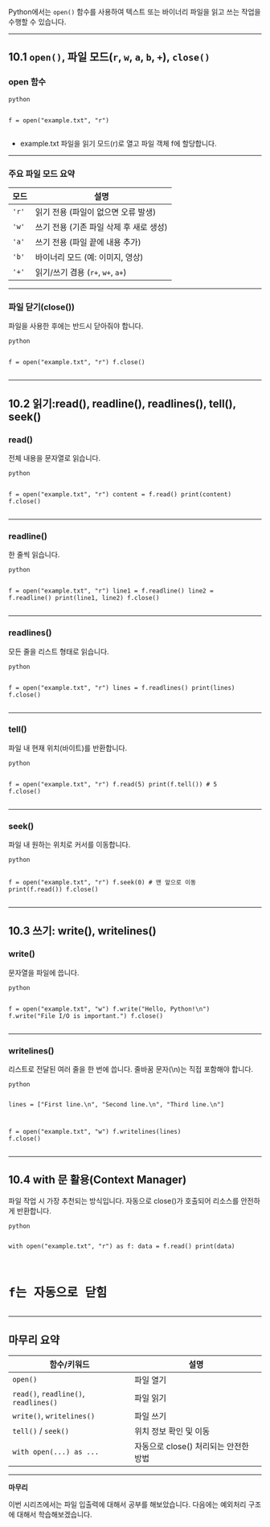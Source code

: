 <p>Python에서는 <code>open()</code> 함수를 사용하여 텍스트 또는 바이너리 파일을 읽고 쓰는 작업을 수행할 수 있습니다.</p>
<hr />
<h2 id="101-open-파일-모드r-w-a-b--close">10.1 <code>open()</code>, 파일 모드(<code>r</code>, <code>w</code>, <code>a</code>, <code>b</code>, <code>+</code>), <code>close()</code></h2>
<h3 id="open-함수">open 함수</h3>
<pre><code>python

f = open(&quot;example.txt&quot;, &quot;r&quot;)</code></pre><ul>
<li>example.txt 파일을 읽기 모드(r)로 열고 파일 객체 f에 할당합니다.</li>
</ul>
<hr />
<h3 id="주요-파일-모드-요약">주요 파일 모드 요약</h3>
<table>
<thead>
<tr>
<th>모드</th>
<th>설명</th>
</tr>
</thead>
<tbody><tr>
<td><code>'r'</code></td>
<td>읽기 전용 (파일이 없으면 오류 발생)</td>
</tr>
<tr>
<td><code>'w'</code></td>
<td>쓰기 전용 (기존 파일 삭제 후 새로 생성)</td>
</tr>
<tr>
<td><code>'a'</code></td>
<td>쓰기 전용 (파일 끝에 내용 추가)</td>
</tr>
<tr>
<td><code>'b'</code></td>
<td>바이너리 모드 (예: 이미지, 영상)</td>
</tr>
<tr>
<td><code>'+'</code></td>
<td>읽기/쓰기 겸용 (<code>r+</code>, <code>w+</code>, <code>a+</code>)</td>
</tr>
</tbody></table>
<hr />
<h3 id="파일-닫기close">파일 닫기(close())</h3>
<p>파일을 사용한 후에는 반드시 닫아줘야 합니다.</p>
<pre><code>python

f = open(&quot;example.txt&quot;, &quot;r&quot;)
f.close()</code></pre><hr />
<h2 id="102-읽기read-readline-readlines-tell-seek">10.2 읽기:read(), readline(), readlines(), tell(), seek()</h2>
<h3 id="read">read()</h3>
<p>전체 내용을 문자열로 읽습니다.</p>
<pre><code>python

f = open(&quot;example.txt&quot;, &quot;r&quot;)
content = f.read()
print(content)
f.close()</code></pre><hr />
<h3 id="readline">readline()</h3>
<p>한 줄씩 읽습니다.</p>
<pre><code>python

f = open(&quot;example.txt&quot;, &quot;r&quot;)
line1 = f.readline()
line2 = f.readline()
print(line1, line2)
f.close()</code></pre><hr />
<h3 id="readlines">readlines()</h3>
<p>모든 줄을 리스트 형태로 읽습니다.</p>
<pre><code>python

f = open(&quot;example.txt&quot;, &quot;r&quot;)
lines = f.readlines()
print(lines)
f.close()</code></pre><hr />
<h3 id="tell">tell()</h3>
<p>파일 내 현재 위치(바이트)를 반환합니다.</p>
<pre><code>python

f = open(&quot;example.txt&quot;, &quot;r&quot;)
f.read(5)
print(f.tell())  # 5
f.close()</code></pre><hr />
<h3 id="seek">seek()</h3>
<p>파일 내 원하는 위치로 커서를 이동합니다.</p>
<pre><code>python

f = open(&quot;example.txt&quot;, &quot;r&quot;)
f.seek(0)  # 맨 앞으로 이동
print(f.read())
f.close()</code></pre><hr />
<h2 id="103-쓰기-write-writelines">10.3 쓰기: write(), writelines()</h2>
<h3 id="write">write()</h3>
<p>문자열을 파일에 씁니다.</p>
<pre><code>python

f = open(&quot;example.txt&quot;, &quot;w&quot;)
f.write(&quot;Hello, Python!\n&quot;)
f.write(&quot;File I/O is important.&quot;)
f.close()</code></pre><hr />
<h3 id="writelines">writelines()</h3>
<p>리스트로 전달된 여러 줄을 한 번에 씁니다. 줄바꿈 문자(\n)는 직접 포함해야 합니다.</p>
<pre><code>python

lines = [&quot;First line.\n&quot;, &quot;Second line.\n&quot;, &quot;Third line.\n&quot;]

f = open(&quot;example.txt&quot;, &quot;w&quot;)
f.writelines(lines)
f.close()</code></pre><hr />
<h2 id="104-with-문-활용context-manager">10.4 with 문 활용(Context Manager)</h2>
<p>파일 작업 시 가장 추천되는 방식입니다. 자동으로 close()가 호출되어 리소스를 안전하게 반환합니다.</p>
<pre><code>python

with open(&quot;example.txt&quot;, &quot;r&quot;) as f:
    data = f.read()
    print(data)
# f는 자동으로 닫힘</code></pre><hr />
<h2 id="마무리-요약">마무리 요약</h2>
<table>
<thead>
<tr>
<th>함수/키워드</th>
<th>설명</th>
</tr>
</thead>
<tbody><tr>
<td><code>open()</code></td>
<td>파일 열기</td>
</tr>
<tr>
<td><code>read()</code>, <code>readline()</code>, <code>readlines()</code></td>
<td>파일 읽기</td>
</tr>
<tr>
<td><code>write()</code>, <code>writelines()</code></td>
<td>파일 쓰기</td>
</tr>
<tr>
<td><code>tell()</code> / <code>seek()</code></td>
<td>위치 정보 확인 및 이동</td>
</tr>
<tr>
<td><code>with open(...) as ...</code></td>
<td>자동으로 close() 처리되는 안전한 방법</td>
</tr>
</tbody></table>
<hr />
<p><strong>마무리</strong></p>
<p>이번 시리즈에서는 파일 입출력에 대해서 공부를 해보았습니다.
다음에는 예외처리 구조에 대해서 학습해보겠습니다.</p>